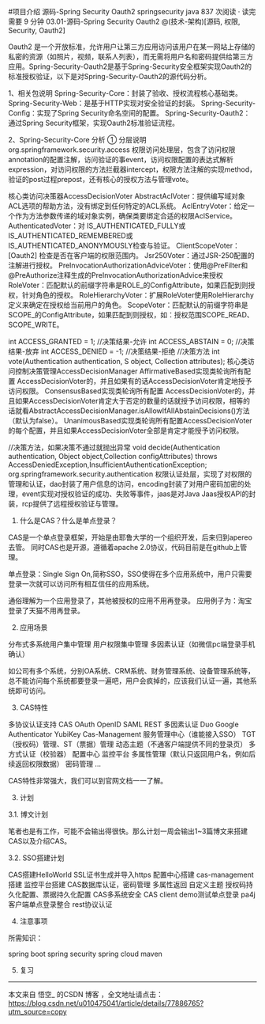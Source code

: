 #项目介绍
源码-Spring Security Oauth2
 springsecurity    java  837 次阅读  ·  读完需要 9 分钟
03.01-源码-Spring Security Oauth2
@(技术-架构)[源码, 权限, Security, Oauth2]

Oauth2 是一个开放标准，允许用户让第三方应用访问该用户在某一网站上存储的私密的资源（如照片，视频，联系人列表），而无需将用户名和密码提供给第三方应用。Spring-Security-Oauth2是基于Spring-Security安全框架实现Oauth2的标准授权验证，以下是对Spring-Security-Oauth2的源代码分析。

1、相关包说明
Spring-Security-Core：封装了验收、授权流程核心基础类。
Spring-Security-Web：是基于HTTP实现对安全验证的封装。
Spring-Security-Config：实现了Spring Security命名空间的配置。 
Spring-Security-Oauth2：通过Spring Security框架，实现Oauth2标准验证流程。

2、Spring-Security-Core 分析
① 分层说明
org.springframework.security.access
权限访问处理层，包含了访问权限annotation的配置注解，访问验证的事event，访问权限配置的表达式解析expression，对访问权限的方法拦截器intercept，权限方法注解的实现method，验证的post过程prepost，还有核心的授权方法与管理vote。

核心类访问决策器AccessDecisionVoter
AbstractAclVoter：提供编写域对象ACL选项的帮助方法，没有绑定到任何特定的ACL系统。
AclEntryVoter：给定一个作为方法参数传递的域对象实例，确保类要绑定合适的权限AclService。
AuthenticatedVoter：对 IS_AUTHENTICATED_FULLY或IS_AUTHENTICATED_REMEMBERED或 IS_AUTHENTICATED_ANONYMOUSLY检查与验证。
ClientScopeVoter：[Oauth2] 检查是否在客户端的权限范围内。
Jsr250Voter：通过JSR-250配置的注解进行授权。
PreInvocationAuthorizationAdviceVoter：使用@PreFilter和@PreAuthorize注释生成的PreInvocationAuthorizationAdvice来授权
RoleVoter：匹配默认的前缀字符串是ROLE_的ConfigAttribute，如果匹配到则授权，针对角色的授权。
RoleHierarchyVoter：扩展RoleVoter使用RoleHierarchy定义来确定在授权给当前用户的角色。
ScopeVoter：匹配默认的前缀字符串是SCOPE_的ConfigAttribute，如果匹配到则授权，如：授权范围SCOPE_READ、SCOPE_WRITE。

int ACCESS_GRANTED = 1; //决策结果-允许
int ACCESS_ABSTAIN = 0; //决策结果-放弃
int ACCESS_DENIED = -1; //决策结果-拒绝
//决策方法
int vote(Authentication authentication, S object, Collection<ConfigAttribute> attributes);
核心类访问控制决策管理AccessDecisionManager
AffirmativeBased实现类轮询所有配置 AccessDecisionVoter的，并且如果有的话AccessDecisionVoter肯定地授予访问权限。
ConsensusBased实现类轮询所有配置 AccessDecisionVoter的，并且如果AccessDecisionVoter肯定大于否定的数量的话就授予访问权限，相等的话就看AbstractAccessDecisionManager.isAllowIfAllAbstainDecisions()方法（默认为false）。
UnanimousBased实现类轮询所有配置AccessDecisionVoter的每个配置，并且如果AccessDecisionVoter全部是肯定才能授予访问权限。

//决策方法，如果决策不通过就抛出异常
void decide(Authentication authentication, Object object,Collection<ConfigAttribute> configAttributes) throws AccessDeniedException,InsufficientAuthenticationException;
org.springframework.security.authentication
权限认证处层，实现了对权限的管理和认证，dao封装了用户信息的访问，encoding封装了对用户密码加密的处理，event实现对授权验证的成功、失败等事件，jaas是对Java Jaas授权API的封装，rcp提供了远程授权验证与管理。


1. 什么是CAS？什么是单点登录？

CAS是一个单点登录框架，开始是由耶鲁大学的一个组织开发，后来归到apereo去管。 
同时CAS也是开源，遵循着apache 2.0协议，代码目前是在github上管理。

单点登录：Single Sign On,简称SSO，SSO使得在多个应用系统中，用户只需要登录一次就可以访问所有相互信任的应用系统。

通俗理解为一个应用登录了，其他被授权的应用不用再登录。 
应用例子为：淘宝登录了天猫不用再登录。



2. 应用场景


分布式多系统用户集中管理
用户权限集中管理
多因素认证（如微信pc端登录手机确认）


如公司有多个系统，分别OA系统、CRM系统、财务管理系统、设备管理系统等，总不能访问每个系统都要登录一遍吧，用户会疯掉的，应该我们认证一遍，其他系统即可访问。



3. CAS特性


多协议认证支持 
CAS
OAuth
OpenID
SAML
REST
多因素认证 
Duo
Google Authenticator 
YubiKey
Cas-Management 服务管理中心（谁能接入SSO）
TGT（授权码）管理、ST（票据）管理
动态主题（不通客户端提供不同的登录页）
多方式认证（校验器）
配置中心
监控平台
多属性管理（默认只返回用户名，例如后续返回权限数据）
密码管理
…


CAS特性非常强大，我们可以到官网文档一一了解。



3. 计划



3.1. 博文计划

笔者也是有工作，可能不会输出得很快。那么计划一周会输出1~3篇博文来搭建CAS以及介绍CAS。

3.2. SSO搭建计划


CAS搭建HelloWorld
SSL证书生成并导入https
配置中心搭建
cas-management搭建
监控平台搭建
CAS数据库认证，密码管理
多属性返回
自定义主题
授权码持久化配置、票据持久化配置
CAS多系统安全
CAS client demo测试单点登录
pa4j客户端单点登录整合
rest协议认证




4. 注意事项

所需知识：


spring boot
spring security
spring cloud
maven




5. 复习

---------------------

本文来自 悟空_ 的CSDN 博客 ，全文地址请点击：https://blog.csdn.net/u010475041/article/details/77886765?utm_source=copy 